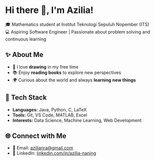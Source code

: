 # Hi there 👋, I'm Azilia!

🎓 Mathematics student at Institut Teknologi Sepuluh Nopember (ITS)  
💻 Aspiring Software Engineer | Passionate about problem solving and continuous learning  

## ✨ About Me
- 🎨 I love **drawing** in my free time  
- 📚 Enjoy **reading books** to explore new perspectives  
- 🌍 Curious about the world and always **learning new things**  

## 🔧 Tech Stack
- **Languages:** Java, Python, C, LaTeX  
- **Tools:** Git, VS Code, MATLAB, Excel  
- **Interests:** Data Science, Machine Learning, Web Development  

## 🌐 Connect with Me
- 📧 Email: azilianra@gmail.com  
- 💼 LinkedIn: [linkedin.com/in/azilia-naning]([https://linkedin.com/in/azilia-naning](https://www.linkedin.com/in/azilia-naning-53a58a323?utm_source=share&utm_campaign=share_via&utm_content=profile&utm_medium=android_app))  
